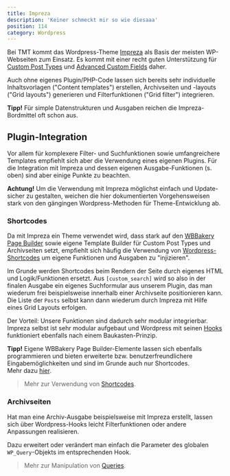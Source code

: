 ```yaml
---
title: Impreza
description: 'Keiner schmeckt mir so wie diesaaa'
position: 114
category: Wordpress
---
```


Bei TMT kommt das Wordpress-Theme [Impreza](http://impreza-landing.us-themes.com/) als Basis der meisten WP-Webseiten zum Einsatz. Es kommt mit einer recht guten Unterstützung für [Custom Post Types](/wordpress/cpt) und [Advanced Custom Fields](/wordpress/acf) daher.

Auch ohne eigenes Plugin/PHP-Code lassen sich bereits sehr individuelle Inhaltsvorlagen ("Content templates") erstellen, Archivseiten und -layouts ("Grid layouts") generieren und Filterfunktionen ("Grid filter") integrieren.

<alert type="info">**Tipp!** Für simple Datenstrukturen und Ausgaben reichen die Impreza-Bordmittel oft schon aus.</alert>

## Plugin-Integration

Vor allem für komplexere Filter- und Suchfunktionen sowie umfangreichere Templates empfiehlt sich aber die Verwendung eines eigenen Plugins. Für die Integration mit Impreza und dessen eigenen Ausgabe-Funktionen (s. oben) sind aber einige Punkte zu beachten.

<alert type="warning">**Achtung!** Um die Verwendung mit Impreza möglichst einfach und Update-sicher zu gestalten, weichen die hier dokumentierten Vorgehensweisen stark von den gängingen Wordpress-Methoden für Theme-Entwicklung ab.</alert>

### Shortcodes

Da mit Impreza ein Theme verwendet wird, dass stark auf den [WBBakery Page Builder](https://wpbakery.com/) sowie eigene Template Builder für Custom Post Types und Archivseiten setzt, empfiehlt sich häufig die Verwendung von [Wordpress-Shortcodes](https://codex.wordpress.org/Shortcode_API) um eigene Funktionen und Ausgaben zu "injizieren".

Im Grunde werden Shortcodes beim Rendern der Seite durch eigenes HTML und Logik/Funktionen ersetzt. Aus `[custom_search]` wird so also in der finalen Ausgabe ein eigenes Suchformular aus unserem Plugin, das man wiederum frei beispielsweise innerhalb einer Archivseite positionieren kann. Die Liste der `Posts` selbst kann dann wiederum durch Impreza mit Hilfe eines Grid Layouts erfolgen.

Der Vorteil: Unsere Funktionen sind dadurch sehr modular integrierbar. Impreza selbst ist sehr modular aufgebaut und Wordpress mit seinen [Hooks](https://developer.wordpress.org/plugins/hooks/) funktioniert ebenfalls nach einem Baukasten-Prinzip.

<alert type="info">**Tipp!** Eigene WBBakery Page Builder-Elemente lassen sich ebenfalls programmieren und bieten erweiterte bzw. benutzerfreundlichere Eingabemöglichkeiten und sind im Grunde auch nur Shortcodes.<br/>Mehr dazu [hier](https://wpbakery.com/features/extend-wpbakery-page-builder/).</alert>

> Mehr zur Verwendung von [Shortcodes](/wordpress/shortcodes).

### Archivseiten

Hat man eine Archiv-Ausgabe beispielsweise mit Impreza erstellt, lassen sich über Wordpress-Hooks leicht Filterfunktionen oder andere Anpassungen realisieren.

Dazu erweitert oder verändert man einfach die Parameter des globalen `WP_Query`-Objekts im entsprechenden Hook.

> Mehr zur Manipulation von [Queries](/wordpress/queries).

